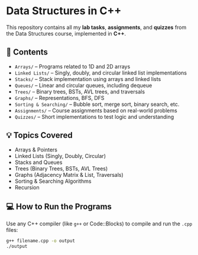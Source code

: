 # Data Structures in C++

This repository contains all my **lab tasks**, **assignments**, and **quizzes** from the Data Structures course, implemented in **C++**.

## 📂 Contents

- `Arrays/` – Programs related to 1D and 2D arrays
- `Linked Lists/` – Singly, doubly, and circular linked list implementations
- `Stacks/` – Stack implementation using arrays and linked lists
- `Queues/` – Linear and circular queues, including dequeue
- `Trees/` – Binary trees, BSTs, AVL trees, and traversals
- `Graphs/` – Representations, BFS, DFS
- `Sorting & Searching/` – Bubble sort, merge sort, binary search, etc.
- `Assignments/` – Course assignments based on real-world problems
- `Quizzes/` – Short implementations to test logic and understanding

## 💡 Topics Covered

- Arrays & Pointers
- Linked Lists (Singly, Doubly, Circular)
- Stacks and Queues
- Trees (Binary Trees, BSTs, AVL Trees)
- Graphs (Adjacency Matrix & List, Traversals)
- Sorting & Searching Algorithms
- Recursion

## 💻 How to Run the Programs

Use any C++ compiler (like `g++` or Code::Blocks) to compile and run the `.cpp` files:

```bash
g++ filename.cpp -o output
./output
